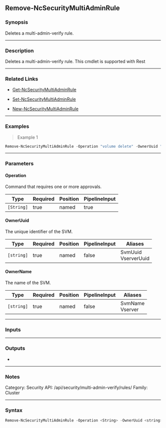 Remove-NcSecurityMultiAdminRule
-------------------------------

### Synopsis
Deletes a multi-admin-verify rule.

---

### Description

Deletes a multi-admin-verify rule. This cmdlet is supported with Rest

---

### Related Links
* [Get-NcSecurityMultiAdminRule](Get-NcSecurityMultiAdminRule)

* [Set-NcSecurityMultiAdminRule](Set-NcSecurityMultiAdminRule)

* [New-NcSecurityMultiAdminRule](New-NcSecurityMultiAdminRule)

---

### Examples
> Example 1

```PowerShell
Remove-NcSecurityMultiAdminRule -Operation "volume delete" -OwnerUuid "Uuid" -OwnerName "OwnerName"
```

---

### Parameters
#### **Operation**
Command that requires one or more approvals.

|Type      |Required|Position|PipelineInput|
|----------|--------|--------|-------------|
|`[String]`|true    |named   |true         |

#### **OwnerUuid**
The unique identifier of the SVM.

|Type      |Required|Position|PipelineInput|Aliases                |
|----------|--------|--------|-------------|-----------------------|
|`[string]`|true    |named   |false        |SvmUuid<br/>VserverUuid|

#### **OwnerName**
The name of the SVM.

|Type      |Required|Position|PipelineInput|Aliases            |
|----------|--------|--------|-------------|-------------------|
|`[string]`|true    |named   |false        |SvmName<br/>Vserver|

---

### Inputs

---

### Outputs
* 

---

### Notes
Category: Security
API: /api/security/multi-admin-verify/rules/
Family: Cluster

---

### Syntax
```PowerShell
Remove-NcSecurityMultiAdminRule -Operation <String> -OwnerUuid <string> -OwnerName <string> [<CommonParameters>]
```
